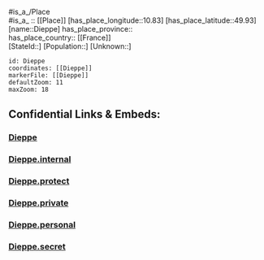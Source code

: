 ﻿---
location: [49.93,10.83] 
mapzoom: [7,12] 
mapmarker: city 
type: City
tags:
- geo/City


SpocWebEntityId: 29785
isDeleted: false
confidential: public

---
#is_a_/Place  
#is_a_ :: [[Place]] 
[has_place_longitude::10.83] 
[has_place_latitude::49.93] 
[name::Dieppe] 
has_place_province::  
has_place_country:: [[France]]  
[StateId::] 
[Population::] 
[Unknown::] 


```leaflet
id: Dieppe
coordinates: [[Dieppe]] 
markerFile: [[Dieppe]] 
defaultZoom: 11 
maxZoom: 18
```


## Confidential Links & Embeds: 

### [Dieppe](/_public/Earth/Continent/Europe/Europe~Central/Germany/Germany~West/Bayern/counties~Bayern/Bamberg/cities~Bamberg/Oberhaid/City/Dieppe.md) 

### [Dieppe.internal](/_internal/Earth/Continent/Europe/Europe~Central/Germany/Germany~West/Bayern/counties~Bayern/Bamberg/cities~Bamberg/Oberhaid/City/Dieppe.internal.md) 

### [Dieppe.protect](/_protect/Earth/Continent/Europe/Europe~Central/Germany/Germany~West/Bayern/counties~Bayern/Bamberg/cities~Bamberg/Oberhaid/City/Dieppe.protect.md) 

### [Dieppe.private](/_private/Earth/Continent/Europe/Europe~Central/Germany/Germany~West/Bayern/counties~Bayern/Bamberg/cities~Bamberg/Oberhaid/City/Dieppe.private.md) 

### [Dieppe.personal](/_personal/Earth/Continent/Europe/Europe~Central/Germany/Germany~West/Bayern/counties~Bayern/Bamberg/cities~Bamberg/Oberhaid/City/Dieppe.personal.md) 

### [Dieppe.secret](/_secret/Earth/Continent/Europe/Europe~Central/Germany/Germany~West/Bayern/counties~Bayern/Bamberg/cities~Bamberg/Oberhaid/City/Dieppe.secret.md) 

